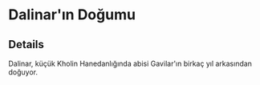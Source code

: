 # Dalinar'ın Doğumu


## Details
Dalinar, küçük Kholin Hanedanlığında abisi Gavilar'ın birkaç yıl arkasından doğuyor.

